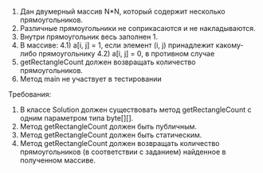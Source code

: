 1. Дан двумерный массив N*N, который содержит несколько прямоугольников.
2. Различные прямоугольники не соприкасаются и не накладываются.
3. Внутри прямоугольник весь заполнен 1.
4. В массиве:
   4.1) a[i, j] = 1, если элемент (i, j) принадлежит какому-либо прямоугольнику
   4.2) a[i, j] = 0, в противном случае
5. getRectangleCount должен возвращать количество прямоугольников.
6. Метод main не участвует в тестировании


Требования:
1.	В классе Solution должен существовать метод getRectangleCount с одним параметром типа byte[][].
2.	Метод getRectangleCount должен быть публичным.
3.	Метод getRectangleCount должен быть статическим.
4.	Метод getRectangleCount должен возвращать количество прямоугольников (в соответствии с заданием) найденное в полученном массиве.
